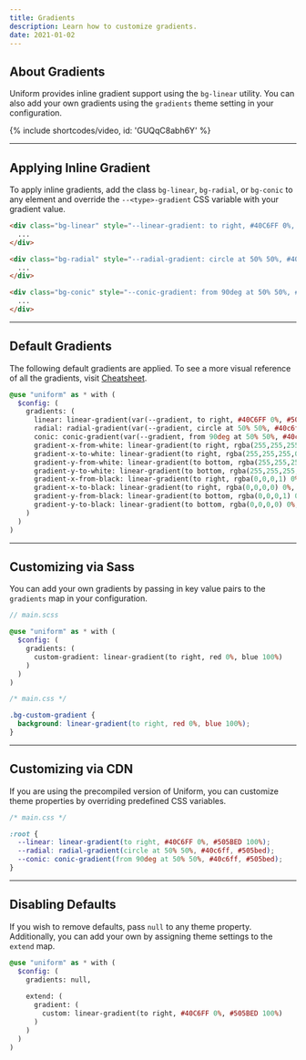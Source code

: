 ```yaml
---
title: Gradients
description: Learn how to customize gradients.
date: 2021-01-02
---
```


## About Gradients

Uniform provides inline gradient support using the `bg-linear` utility. You can also add your own gradients using the `gradients` theme setting in your configuration.

{% include shortcodes/video, id: 'GUQqC8abh6Y' %}

---

## Applying Inline Gradient

To apply inline gradients, add the class `bg-linear`, `bg-radial`, or `bg-conic` to any element and override the `--<type>-gradient` CSS variable with your gradient value.

```html
<div class="bg-linear" style="--linear-gradient: to right, #40C6FF 0%, #505BED 100%;">
  ...
</div>

<div class="bg-radial" style="--radial-gradient: circle at 50% 50%, #40c6ff, #505bed;">
  ...
</div>

<div class="bg-conic" style="--conic-gradient: from 90deg at 50% 50%, #40c6ff, #505bed;">
  ...
</div>
```

---

## Default Gradients

The following default gradients are applied. To see a more visual reference of all the gradients, visit [Cheatsheet](/cheatsheet/gradients).

```scss
@use "uniform" as * with (
  $config: (
    gradients: (
      linear: linear-gradient(var(--gradient, to right, #40C6FF 0%, #505BED 100%)),
      radial: radial-gradient(var(--gradient, circle at 50% 50%, #40c6ff, #505bed)),
      conic: conic-gradient(var(--gradient, from 90deg at 50% 50%, #40c6ff, #505bed)),
      gradient-x-from-white: linear-gradient(to right, rgba(255,255,255,1) 0%, rgba(255,255,255,0) 100%),
      gradient-x-to-white: linear-gradient(to right, rgba(255,255,255,0) 0%, rgba(255,255,255,1) 100%),
      gradient-y-from-white: linear-gradient(to bottom, rgba(255,255,255,1) 0%, rgba(255,255,255,0) 100%),
      gradient-y-to-white: linear-gradient(to bottom, rgba(255,255,255,0) 0%, rgba(255,255,255,1) 100%),
      gradient-x-from-black: linear-gradient(to right, rgba(0,0,0,1) 0%, rgba(0,0,0,0) 100%),
      gradient-x-to-black: linear-gradient(to right, rgba(0,0,0,0) 0%, rgba(0,0,0,1) 100%),
      gradient-y-from-black: linear-gradient(to bottom, rgba(0,0,0,1) 0%, rgba(0,0,0,0) 100%),
      gradient-y-to-black: linear-gradient(to bottom, rgba(0,0,0,0) 0%, rgba(0,0,0,1) 100%),
    )
  )
)
```

---

## Customizing via Sass

You can add your own gradients by passing in key value pairs to the `gradients` map in your configuration.

```scss
// main.scss

@use "uniform" as * with (
  $config: (
    gradients: (
      custom-gradient: linear-gradient(to right, red 0%, blue 100%)
    )
  )
)
```

```css
/* main.css */

.bg-custom-gradient {
  background: linear-gradient(to right, red 0%, blue 100%);
}
```

---

## Customizing via CDN

If you are using the precompiled version of Uniform, you can customize theme properties by overriding predefined CSS variables. 

```css
/* main.css */

:root {
  --linear: linear-gradient(to right, #40C6FF 0%, #505BED 100%);
  --radial: radial-gradient(circle at 50% 50%, #40c6ff, #505bed);
  --conic: conic-gradient(from 90deg at 50% 50%, #40c6ff, #505bed);
}
```

---

## Disabling Defaults

If you wish to remove defaults, pass `null` to any theme property. Additionally, you can add your own by assigning theme settings to the `extend` map.

```scss
@use "uniform" as * with (
  $config: (
    gradients: null,
    
    extend: (
      gradient: (
        custom: linear-gradient(to right, #40C6FF 0%, #505BED 100%)
      )
    )
  )
)
